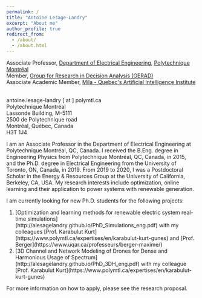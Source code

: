 ```yaml
---
permalink: /
title: "Antoine Lesage-Landry"
excerpt: "About me"
author_profile: true
redirect_from: 
  - /about/
  - /about.html
---
```

Associate Professor, [Department of Electrical Engineering](https://www.polymtl.ca/expertises/en/lesage-landry-antoine), [Polytechnique Montréal](https://polymtl.ca/en)<br />
Member, [Group for Research in Decision Analysis (GERAD)](https://www.gerad.ca/en/people/antoine-lesage-landry)<br />
Associate Academic Member, [Mila - Quebec's Artificial Intelligence Institute](https://mila.quebec/en/person/antoine-lesage-landry/)<br />
<br />

antoine.lesage-landry [ at ] polymtl.ca<br />
Polytechnique Montréal<br />
Lassonde Building, M-5111 <br />
2500 de Polytechnique road<br />
Montréal, Québec, Canada<br />
H3T 1J4<br />


I am an Associate Professor in the Department of Electrical Engineering at Polytechnique Montréal, QC, Canada. I received the B.Eng. degree in Engineering Physics from Polytechnique Montréal, QC, Canada, in 2015, and the Ph.D. degree in Electrical Engineering from the University of Toronto, ON, Canada, in 2019.
From 2019 to 2020, I was a Postdoctoral Scholar in the Energy & Resources Group at the University of California, Berkeley, CA, USA. My research interests include optimization, online learning and their application to power systems with renewable generation.

<!--I am currently looking for new graduate students at the master and PhD levels for several [research projects](http://alesagelandry.github.io/MScPhD_LORER_eng.pdf). Students interested in pursing an M.A.Sc or a Ph.D. under my supervision are welcome to contact me. For more information on how to apply, please see the research proposal.-->

<!--I am also specifically looking for a PhD student for the following [research project](http://alesagelandry.github.io/PhD_OnlineOptimization_Eng.pdf) on online optimization methods for renewable power systems. For more information on how to apply, please see the research proposal.-->

<!-- I am also specifically looking for a postdoctoral fellow for the following [research project](http://alesagelandry.github.io/ProjDesc_AlliancePDF_eng.pdf) to be done in collaboration with my colleagues [Prof. Dagdougi](https://www.polymtl.ca/expertises/en/dagdougui-hanane), [Prof. Audet](https://www.polymtl.ca/expertises/en/audet-charles), and [Prof. Le Digabel](https://www.polymtl.ca/expertises/en/le-digabel-sebastien). For more information on how to apply, please see the research proposal. -->

<!-- I am also specifically looking for a PhD student for the following [research project](http://alesagelandry.github.io/PhD_NetworkAccess.pdf) in the field of communication systems to be done in collaboration with my colleagues [Prof. Karabulut Kurt](https://www.polymtl.ca/expertises/en/karabulut-kurt-gunes). For more information on how to apply, please see the research proposal. -->

I am currently looking for new Ph.D. students for the following projects:
<ol>
<li>[Optimization and learning methods for renewable electric system real-time simulations](http://alesagelandry.github.io/PhD_Simulations_eng.pdf) with my colleagues [Prof. Karabulut Kurt](https://www.polymtl.ca/expertises/en/karabulut-kurt-gunes) and [Prof. Berger](https://www.uqar.ca/professeurs/berger-maxime/)</li>
<li>[3D Channel and Network Modeling of Drones for Dense and Harmonious Usage of Spectrum](http://alesagelandry.github.io/PhD_3DH_eng.pdf) with my colleague [Prof. Karabulut Kurt](https://www.polymtl.ca/expertises/en/karabulut-kurt-gunes) </li>
</ol>
For more information on how to apply, please see the research proposal.


